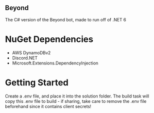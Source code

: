 ## Beyond
The C# version of the Beyond bot, made to run off of .NET 6

# NuGet Dependencies
- AWS DynamoDBv2
- Discord.NET
- Microsoft.Extensions.DependencyInjection

# Getting Started
Create a .env file, and place it into the solution folder. The build task will copy this .env file to build - if sharing, take care to remove the .env file beforehand since it contains client secrets!